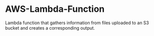 # AWS-Lambda-Function
Lambda function that gathers information from files uploaded to an S3 bucket and creates a corresponding output.
